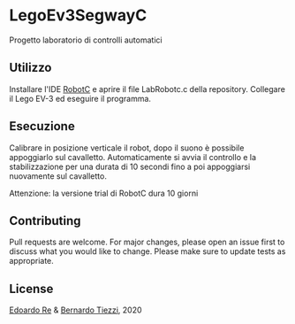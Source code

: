 # LegoEv3SegwayC
Progetto laboratorio di controlli automatici

## Utilizzo
Installare l'IDE [RobotC](https://www.robotc.net/) e aprire il file LabRobotc.c della repository. 
Collegare il Lego EV-3 ed eseguire il programma.

## Esecuzione
Calibrare in posizione verticale il robot, dopo il suono è possibile appoggiarlo sul cavalletto. 
Automaticamente si avvia il controllo e la stabilizzazione per una durata di 10 secondi fino a poi appoggiarsi nuovamente sul cavalletto.

Attenzione: la versione trial di RobotC dura 10 giorni

## Contributing
Pull requests are welcome. For major changes, please open an issue first to discuss what you would like to change.
Please make sure to update tests as appropriate.


## License
[Edoardo Re](https://github.com/edoardore) &
[Bernardo Tiezzi](https://github.com/Tiezzi96), 2020

